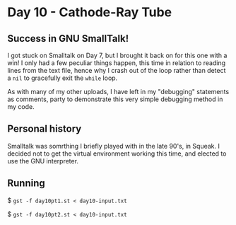 # Day 10 - Cathode-Ray Tube

## Success in GNU SmallTalk!

I got stuck on Smalltalk on Day 7, but I brought it back on for this one with a win! I only had a few peculiar things happen, this time in relation to reading lines from the text file, hence why I crash out of the loop rather than detect a `nil` to gracefully exit the `while` loop.

As with many of my other uploads, I have left in my "debugging" statements as comments, party to demonstrate this very simple debugging method in my code.

## Personal history

Smalltalk was somrthing I briefly played with in the late 90's, in Squeak. I decided not to get the virtual environment working this time, and elected to use the GNU interpreter.

## Running

$ `gst -f day10pt1.st < day10-input.txt`

$ `gst -f day10pt2.st < day10-input.txt`
